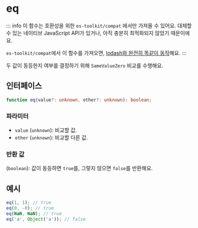 # eq

::: info
이 함수는 호환성을 위한 `es-toolkit/compat` 에서만 가져올 수 있어요. 대체할 수 있는 네이티브 JavaScript API가 있거나, 아직 충분히 최적화되지 않았기 때문이에요.

`es-toolkit/compat`에서 이 함수를 가져오면, [lodash와 완전히 똑같이 동작](../../../compatibility.md)해요.
:::

두 값이 동등한지 여부를 결정하기 위해 `SameValueZero` 비교를 수행해요.

## 인터페이스

```typescript
function eq(value?: unknown, other?: unknown): boolean;
```

### 파라미터

- `value` (`unknown`): 비교할 값.
- `other` (`unknown`): 비교할 다른 값.

### 반환 값

(`boolean`): 값이 동등하면 `true`를, 그렇지 않으면 `false`를 반환해요.

## 예시

```typescript
eq(1, 1); // true
eq(0, -0); // true
eq(NaN, NaN); // true
eq('a', Object('a')); // false
```
